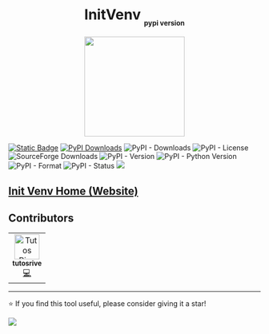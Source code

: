 <h1 align="center">InitVenv <sub><sub><small><small>pypi version</small></small></sub></sub></h1>

<div align="center">
  <a href="https://github.com/Dev2Forge/Init-Venv/"><img src="https://cdn.jsdelivr.net/gh/tutosrive/images-projects-srm-trg@dd775fc24cf6c63171b85694bd0b7d567f055676/dev2forge/InitVenv/icon.ico" width="200"></a>
</div>

<a href="https://github.com/tutosrive"><img alt="Static Badge" src="https://img.shields.io/badge/author-tutosrive-black?style=plastic"></a>
[![PyPI Downloads](https://static.pepy.tech/personalized-badge/initvenv?period=total&units=INTERNATIONAL_SYSTEM&left_color=ORANGE&right_color=GREEN&left_text=total+downloads)](https://pepy.tech/projects/initvenv)
<img alt="PyPI - Downloads" src="https://img.shields.io/pypi/dm/initvenv?label=pypi-dm">
<img alt="PyPI - License" src="https://img.shields.io/pypi/l/initvenv">
<img alt="SourceForge Downloads" src="https://img.shields.io/sourceforge/dt/init-venv?label=sourceforge.net">
<img alt="PyPI - Version" src="https://img.shields.io/pypi/v/initvenv">
<img alt="PyPI - Python Version" src="https://img.shields.io/pypi/pyversions/initvenv">
<img alt="PyPI - Format" src="https://img.shields.io/pypi/format/initvenv">
<img alt="PyPI - Status" src="https://img.shields.io/pypi/status/initvenv">
<a href="https://github.com/Dev2Forge/initvenv/actions/workflows/build-and-publish-wheels.yml"><img src="https://github.com/Dev2Forge/initvenv/actions/workflows/build-and-publish-wheels.yml/badge.svg"/></a>


<a href="https://www.dev2forge.software/initvenv/">
  <h2>Init Venv Home (Website)</h2>
</a>

## Contributors

<table align="center">
  <tr>
    <td align="center"><a href="https://github.com/tutosrive/"><img src="https://avatars.githubusercontent.com/tutosrive?v=4?s=100" width="50px;" alt="Tutos Rive Profile Github Logo"/><br /><sub><b>tutosrive</b></sub></a><br /><a href="https://github.com/Dev2Forge/Init-Venv/commits?author=tutosrive" title="Code">💻</a></td>
  </tr>
</table>

---

⭐ If you find this tool useful, please consider giving it a star!


<a href="https://github.com/Dev2Forge/"><img src="https://cdn.jsdelivr.net/gh/tutosrive/images-projects-srm-trg@main/dev2forge/thumbanil-dev2forge1.webp"/> </a>